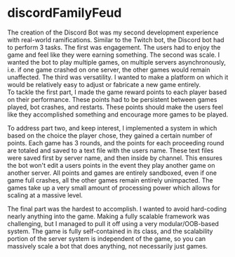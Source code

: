 # discordFamilyFeud
The creation of the Discord Bot was my second development experience with real-world ramifications.
Similar to the Twitch bot, the Discord bot had to perform 3 tasks. The first was engagement. 
The users had to enjoy the game and feel like they were earning something.
The second was scale. I wanted the bot to play multiple games, on multiple servers asynchronously, i.e. if one game crashed on one server,
the other games would remain unaffected. The third was versatility. 
I wanted to make a platform on which it would be relatively easy to adjust or fabricate a new game entirely.  
To tackle the first part, I made the game reward points to each player based on their performance.
These points had to be persistent between games played, bot crashes, and restarts.
These points should make the users feel like they accomplished something and encourage more games to be played.   



To address part two, and keep interest, I implemented a system in which based on the choice the player chose, they gained a certain number of points.
Each game has 3 rounds, and the points for each proceeding round are totaled and saved to a text file with the users name.
These text files were saved first by server name, and then inside by channel.
This ensures the bot won't edit a users points in the event they play another game on another server.
All points and games are entirely sandboxed, even if one game full crashes, all the other games remain entirely unimpacted.
The games take up a very small amount of processing power which allows for scaling at a massive level.   



The final part was the hardest to accomplish.
I wanted to avoid hard-coding nearly anything into the game.
Making a fully scalable framework was challenging, but I managed to pull it off using a very modular/OOB-based system. 
The game is fully self-contained in its class, and the scalability portion of the server system is independent of the game,
so you can massively scale a bot that does anything, not necessarily just games. 
